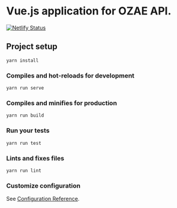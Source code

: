 # Vue.js application for OZAE API.

[![Netlify Status](https://api.netlify.com/api/v1/badges/1f4f8854-1fad-436c-b6b6-70d3281b097e/deploy-status)](https://app.netlify.com/sites/quirky-torvalds-fa28da/deploys)

## Project setup
```
yarn install
```

### Compiles and hot-reloads for development
```
yarn run serve
```

### Compiles and minifies for production
```
yarn run build
```

### Run your tests
```
yarn run test
```

### Lints and fixes files
```
yarn run lint
```

### Customize configuration
See [Configuration Reference](https://cli.vuejs.org/config/).
